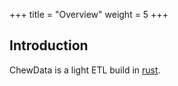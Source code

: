 +++
title = "Overview"
weight = 5
+++

## Introduction

ChewData is a light ETL build in [rust](https://www.rust-lang.org/).
